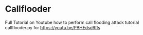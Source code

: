 # Callflooder
Full  Tutorial  on Youtube how to perform call flooding attack tutorial
callflooder.py for https://youtu.be/PBHEdsd6fls


